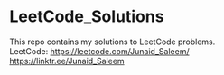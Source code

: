 # LeetCode_Solutions
This repo contains my solutions to LeetCode problems.<br>
LeetCode: https://leetcode.com/Junaid_Saleem/
https://linktr.ee/Junaid_Saleem 
